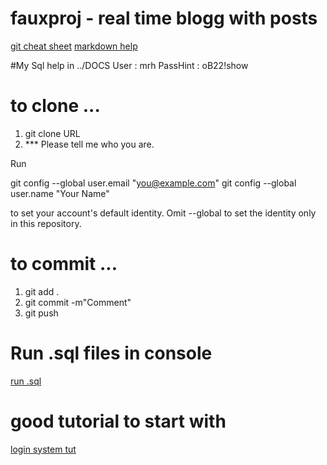 # fauxproj - real time blogg with posts
[git cheat sheet](https://education.github.com/git-cheat-sheet-education.pdf)
[markdown help](https://www.markdownguide.org/cheat-sheet)

#My Sql help in ../DOCS
User : mrh
PassHint : oB22!show 

# to clone ...
1. git clone URL
2. *** Please tell me who you are.

Run

  git config --global user.email "you@example.com"
  git config --global user.name "Your Name"

to set your account's default identity.
Omit --global to set the identity only in this repository.

# to commit ...
1. git add .
2. git commit -m"Comment"
3. git push


# Run .sql files in console
[run .sql](https://sebhastian.com/mysql-running-sql-file/)

# good tutorial to start with
[login system tut](https://www.tutorialrepublic.com/php-tutorial/php-mysql-login-system.php)